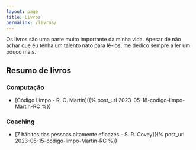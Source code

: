```yaml
---
layout: page
title: Livros 
permalink: /livros/
---
```

Os livros são uma parte muito importante da minha vida. Apesar de não achar que eu tenha um talento nato para lê-los,
me dedico sempre a ler um pouco mais.

## Resumo de livros

### Computação

- [Código Limpo - R. C. Martin]({% post_url 2023-05-18-codigo-limpo-Martin-RC %})

### Coaching

- [7 hábitos das pessoas altamente eficazes - S. R. Covey]({% post_url 2023-05-15-codigo-limpo-Martin-RC %})


